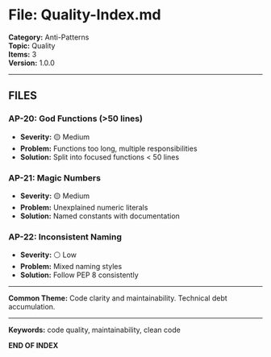 # File: Quality-Index.md

**Category:** Anti-Patterns  
**Topic:** Quality  
**Items:** 3  
**Version:** 1.0.0

---

## FILES

### AP-20: God Functions (>50 lines)
- **Severity:** 🟡 Medium
- **Problem:** Functions too long, multiple responsibilities
- **Solution:** Split into focused functions < 50 lines

### AP-21: Magic Numbers
- **Severity:** 🟡 Medium
- **Problem:** Unexplained numeric literals
- **Solution:** Named constants with documentation

### AP-22: Inconsistent Naming
- **Severity:** ⚪ Low
- **Problem:** Mixed naming styles
- **Solution:** Follow PEP 8 consistently

---

**Common Theme:** Code clarity and maintainability. Technical debt accumulation.

---

**Keywords:** code quality, maintainability, clean code

**END OF INDEX**
